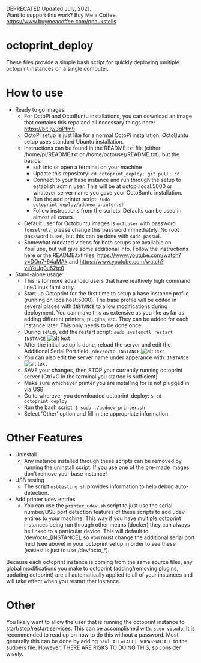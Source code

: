 DEPRECATED
Updated July, 2021.  
Want to support this work? Buy Me a Coffee. https://www.buymeacoffee.com/ppaukstelis
# octoprint_deploy
These files provide a simple bash script for quickly deploying multiple octoprint instances on a single computer.

# How to use
* Ready to go images:
  * For OctoPi and OctoBuntu installations, you can download an image that contains this repo and all necessary things here: https://bit.ly/3qPfmti
  * OctoPi setup is just like for a normal OctoPi installation. OctoBuntu setup uses standard Ubuntu installation.
  * Instructions can be found in the README.txt file (either /home/pi/README.txt or /home/octouser/README.txt), but the basics:
  	* ssh into or open a terminal on your machine
  	* Update this repository: `cd octoprint_deploy; git pull; cd`
  	* Connect to your base instance and run through the setup to establish admin user. This will be at octopi.local:5000 or whatever server name you gave your OctoBuntu installation. 
  	* Run the add printer script: `sudo octoprint_deploy/addnew_printer.sh`
  	* Follow instructions from the scripts. Defaults can be used in almost all cases.
  * Default user for Octobuntu images is `octouser` with password `fooselrulz`; please change this password immediately. No root password is set, but this can be done with `sudo passwd`.
  * Somewhat outdated videos for both setups are available on YouTube, but will give some additional info. Follow the instructions here or the README.txt files: https://www.youtube.com/watch?v=DQn7-64aMAk and https://www.youtube.com/watch?v=YoUg0u62tc0
* Stand-alone usage:
  * This is for more advanced users that have realtively high command line/Linux familiarity.
  * Start up Octoprint for the first time to setup a base instance profile (running on localhost:5000). The base profile will be edited in several places with `INSTANCE` to allow modifications during deployment. You can make this as extensive as you like as far as adding different printers, plugins, etc. They can be added for each instance later. This only needs to be done once.
  * During setup, edit the restart script: `sudo systemctl restart INSTANCE`
![alt text](/deploy_01.png)
  * After the initial setup is done, reload the server and edit the Additional Serial Port field: `/dev/octo_INSTANCE`
![alt text](/deploy_02.png)
  * You can also edit the server name under apperance with: `INSTANCE`
![alt text](/deploy_03.png)
  * SAVE your changes, then STOP your currently running octoprint server (Ctrl+C in the terminal you started is sufficient)
  * Make sure whichever printer you are installing for is not plugged in via USB
  * Go to wherever you downloaded octoprint_deploy: `$ cd octoprint_deploy`
  * Run the bash script: `$ sudo ./addnew_printer.sh`
  * Select 'Other' option and fill in the appropriate information.

# Other Features
* Uninstall
  * Any instance installed through these scripts can be removed by running the uninstall script. If you use one of the pre-made images, don't remove your base instance!
* USB testing
  * The script `usbtesting.sh` provides information to help debug auto-detection.
* Add printer udev entries
  * You can use the `printer_udev.sh` script to just use the serial number/USB port detection features of these scripts to add udev entires to your machine. This way if you have multiple octoprint instances being run through other means (docker) they can always be linked to a particular device. This will default to /dev/octo_[INSTANCE], so you must change the additional serial port field (see above) in your octoprint setup in order to see these (easiest is just to use /dev/octo_*).

Because each octoprint instance is coming from the same source files, any global modifications you make to octoprint (adding/removing plugins, updating octoprint) are all automatically applied to all of your instances and will take effect when you restart that instance.

# Other
You likely want to allow the user that is running the octoprint instance to start/stop/restart services. This can be accomplished with: `sudo visudo`. It is recommended to read up on how to do this without a password. Most generally this can be done by adding `paul ALL=(ALL) NOPASSWD:ALL` to the sudoers file. However, THERE ARE RISKS TO DOING THIS, so consider wisely.
